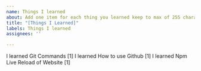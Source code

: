 ```yaml
---
name: Things I learned
about: Add one item for each thing you learned keep to max of 255 characters
title: "[Things I Learned]"
labels: Things I learned
assignees: ''

---
```



I learned Git Commands [1]
I learned How to use Github [1]
I learned Npm Live Reload of Website [1]

